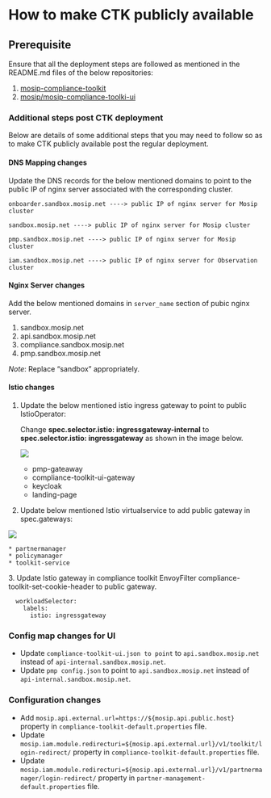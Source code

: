 # How to make CTK publicly available

## Prerequisite

Ensure that all the deployment steps are followed as mentioned in the README.md files of the below repositories:

1. [mosip-compliance-toolkit](https://github.com/mosip/mosip-compliance-toolkit)
2. [mosip/mosip-compliance-toolki-ui](https://github.com/mosip/mosip-compliance-toolkit-ui)

### Additional steps post CTK deployment

Below are details of some additional steps that you may need to follow so as to make CTK publicly available post the regular deployment.

#### DNS Mapping changes

Update the DNS records for the below mentioned domains to point to the public IP of nginx server associated with the corresponding cluster.

`onboarder.sandbox.mosip.net ----> public IP of nginx server for Mosip cluster`

`sandbox.mosip.net ----> public IP of nginx server for Mosip cluster`

`pmp.sandbox.mosip.net ----> public IP of nginx server for Mosip cluster`

`iam.sandbox.mosip.net ----> public IP of nginx server for Observation cluster`

#### Nginx Server changes

Add the below mentioned domains in `server_name` section of pubic nginx server.

1. sandbox.mosip.net
2. api.sandbox.mosip.net
3. compliance.sandbox.mosip.net
4. pmp.sandbox.mosip.net

_Note_: Replace “sandbox” appropriately.

#### Istio changes

1.  Update the below mentioned istio ingress gateway to point to public IstioOperator:

    Change **spec.selector.istio: ingressgateway-internal** to **spec.selector.istio: ingressgateway** as shown in the image below.

    ![](\_images/ctk-public-setup.png)

    * pmp-gateaway
    * compliance-toolkit-ui-gateway
    * keycloak
    * landing-page
2. Update below mentioned Istio virtualservice to add public gateway in spec.gateways:

![](\_images/ctk-istio.png)

```
* partnermanager
* policymanager
* toolkit-service
```

3\. Update Istio gateway in compliance toolkit EnvoyFilter compliance-toolkit-set-cookie-header to public gateway.

```
  workloadSelector:
    labels:
      istio: ingressgateway
```

### Config map changes for UI

* Update `compliance-toolkit-ui.json to point` to `api.sandbox.mosip.net` instead of `api-internal.sandbox.mosip.net`.
* Update `pmp config.json` to point to `api.sandbox.mosip.net` instead of `api-internal.sandbox.mosip.net`.

### Configuration changes

* Add `mosip.api.external.url=https://${mosip.api.public.host}` property in `compliance-toolkit-default.properties` file.
* Update `mosip.iam.module.redirecturi=${mosip.api.external.url}/v1/toolkit/login-redirect/` property in `compliance-toolkit-default.properties` file.
* Update `mosip.iam.module.redirecturi=${mosip.api.external.url}/v1/partnermanager/login-redirect/` property in `partner-management-default.properties` file.
